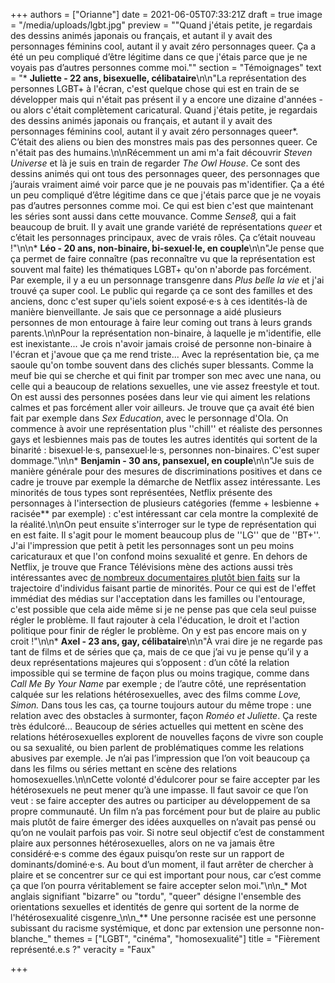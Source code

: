 +++
authors = ["Orianne"]
date = 2021-06-05T07:33:21Z
draft = true
image = "/media/uploads/lgbt.jpg"
preview = "\"Quand j'étais petite, je regardais des dessins animés japonais ou français, et autant il y avait des personnages féminins cool, autant il y avait zéro personnages queer. Ça a été un peu compliqué d’être légitime dans ce que j'étais parce que je ne voyais pas d’autres personnes comme moi.\""
section = "Témoignages"
text = "* **Juliette - 22 ans, bisexuelle, célibataire**\n\n\"La représentation des personnes LGBT+ à l'écran, c'est quelque chose qui est en train de se développer mais qui n'était pas présent il y a encore une dizaine d'années - ou alors c'était complètement caricatural. Quand j'étais petite, je regardais des dessins animés japonais ou français, et autant il y avait des personnages féminins cool, autant il y avait zéro personnages queer*. C’était des aliens ou bien des monstres mais pas des personnes queer. Ce n'était pas des humains.\n\nRécemment un ami m'a fait découvrir _Steven Universe_ et là je suis en train de regarder _The Owl House_. Ce sont des dessins animés qui ont tous des personnages queer, des personnages que j’aurais vraiment aimé voir parce que je ne pouvais pas m'identifier. Ça a été un peu compliqué d’être légitime dans ce que j'étais parce que je ne voyais pas d’autres personnes comme moi. Ce qui est bien c'est que maintenant les séries sont aussi dans cette mouvance. Comme _Sense8,_ qui a fait beaucoup de bruit. Il y avait une grande variété de représentations _queer_ et c’était les personnages principaux, avec de vrais rôles. Ça c’était nouveau !\"\n\n* **Léo - 20 ans, non-binaire, bi-sexuel·le, en couple**\n\n\"Je pense que ça permet de faire connaître (pas reconnaître vu que la représentation est souvent mal faite) les thématiques LGBT+ qu'on n'aborde pas forcément. Par exemple, il y a eu un personnage transgenre dans _Plus belle la vie_ et j'ai trouvé ça super cool. Le public qui regarde ça ce sont des familles et des anciens, donc c'est super qu'iels soient exposé·e·s à ces identités-là de manière bienveillante. Je sais que ce personnage a aidé plusieurs personnes de mon entourage à faire leur coming out trans à leurs grands parents.\n\nPour la représentation non-binaire, à laquelle je m'identifie, elle est inexistante... Je crois n'avoir jamais croisé de personne non-binaire à l'écran et j'avoue que ça me rend triste... Avec la représentation bie, ça me saoule qu'on tombe souvent dans des clichés super blessants. Comme la meuf bie qui se cherche et qui finit par tromper son mec avec une nana, ou celle qui a beaucoup de relations sexuelles, une vie assez freestyle et tout. On est aussi des personnes posées dans leur vie qui aiment les relations calmes et pas forcément aller voir ailleurs. Je trouve que ça avait été bien fait par exemple dans _Sex Education_, avec le personnage d'Ola. On commence à avoir une représentation plus ''chill'' et réaliste des personnes gays et lesbiennes mais pas de toutes les autres identités qui sortent de la binarité : bisexuel·le·s, pansexuel·le·s, personnes non-binaires. C'est super dommage.\"\n\n* **Benjamin - 30 ans, pansexuel, en couple**\n\n\"Je suis de manière générale pour des mesures de discriminations positives et dans ce cadre je trouve par exemple la démarche de Netflix assez intéressante. Les minorités de tous types sont représentées, Netflix présente des personnages à l'intersection de plusieurs catégories (femme + lesbienne + racisée** par exemple) : c'est intéressant car cela montre la complexité de la réalité.\n\nOn peut ensuite s'interroger sur le type de représentation qui en est faite. Il s'agit pour le moment beaucoup plus de ''LG'' que de ''BT+''. J'ai l'impression que petit à petit les personnages sont un peu moins caricaturaux et que l'on confond moins sexualité et genre. En dehors de Netflix, je trouve que France Télévisions mène des actions aussi très intéressantes avec [de nombreux documentaires plutôt bien faits](https://www.france.tv/slash/) sur la trajectoire d'individus faisant partie de minorités. Pour ce qui est de l'effet immédiat des médias sur l'acceptation dans les familles ou l'entourage, c'est possible que cela aide même si je ne pense pas que cela seul puisse régler le problème. Il faut rajouter à cela l'éducation, le droit et l'action politique pour finir de régler le problème. On y est pas encore mais on y croit !\"\n\n* **Axel - 23 ans, gay, célibataire**\n\n\"À vrai dire je ne regarde pas tant de films et de séries que ça, mais de ce que j’ai vu je pense qu’il y a deux représentations majeures qui s’opposent : d’un côté la relation impossible qui se termine de façon plus ou moins tragique, comme dans _Call Me By Your Name_ par exemple ; de l’autre côté, une représentation calquée sur les relations hétérosexuelles, avec des films comme _Love, Simon._ Dans tous les cas, ça tourne toujours autour du même trope : une relation avec des obstacles à surmonter, façon _Roméo et Juliette_. Ça reste très édulcoré… Beaucoup de séries actuelles qui mettent en scène des relations hétérosexuelles explorent de nouvelles façons de vivre son couple ou sa sexualité, ou bien parlent de problématiques comme les relations abusives par exemple. Je n’ai pas l’impression que l’on voit beaucoup ça dans les films ou séries mettant en scène des relations homosexuelles.\n\nCette volonté d'édulcorer pour se faire accepter par les hétérosexuels ne peut mener qu’à une impasse. Il faut savoir ce que l’on veut : se faire accepter des autres ou participer au développement de sa propre communauté. Un film n’a pas forcément pour but de plaire au public mais plutôt de faire émerger des idées auxquelles on n’avait pas pensé ou qu’on ne voulait parfois pas voir. Si notre seul objectif c’est de constamment plaire aux personnes hétérosexuelles, alors on ne va jamais être considéré·e·s comme des égaux puisqu’on reste sur un rapport de dominants/dominé·e·s. Au bout d’un moment, il faut arrêter de chercher à plaire et se concentrer sur ce qui est important pour nous, car c’est comme ça que l’on pourra véritablement se faire accepter selon moi.\"\n\n_* Mot anglais signifiant \"bizarre\" ou \"tordu\",  \"queer\" désigne l'ensemble des orientations sexuelles et identités de genre qui sortent de la norme de l'hétérosexualité cisgenre_\n\n_*&ast; Une personne racisée est une personne subissant du racisme systémique, et donc par extension une personne non-blanche_"
themes = ["LGBT", "cinéma", "homosexualité"]
title = "Fièrement représenté.e.s ?"
veracity = "Faux"

+++
